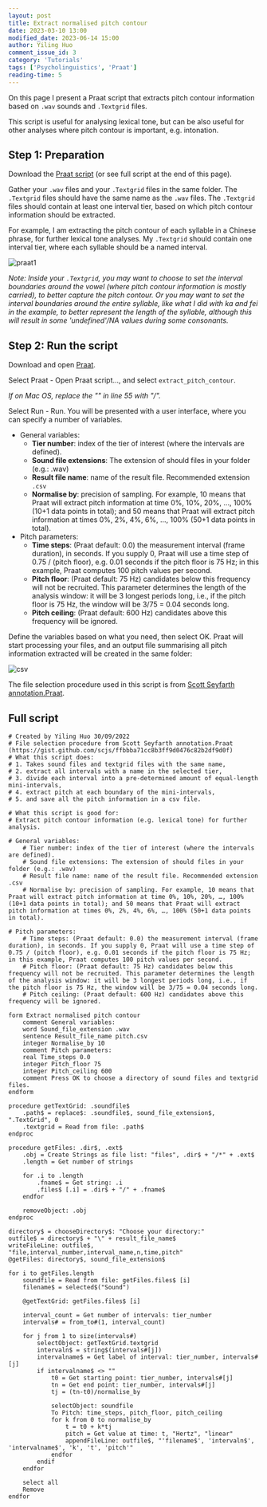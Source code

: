 ```yaml
---
layout: post
title: Extract normalised pitch contour
date: 2023-03-10 13:00
modified_date: 2023-06-14 15:00
author: Yiling Huo
comment_issue_id: 3
category: 'Tutorials' 
tags: ['Psycholinguistics', 'Praat']
reading-time: 5
---
```


On this page I present a Praat script that extracts pitch contour information based on `.wav` sounds and `.Textgrid` files. 

<!--excerpt-->

This script is useful for analysing lexical tone, but can be also useful for other analyses where pitch contour is important, e.g. intonation. 

## Step 1: Preparation

Download the <a href="/files/resources/praat/extract_pitch_contour" download>Praat script</a> (or see full script at the end of this page).

Gather your `.wav` files and your `.Textgrid` files in the same folder. The `.Textgrid` files should have the same name as the `.wav` files. The `.Textgrid` files should contain at least one interval tier, based on which pitch contour information should be extracted. 

For example, I am extracting the pitch contour of each syllable in a Chinese phrase, for further lexical tone analyses. My `.Textgrid` should contain one interval tier, where each syllable should be a named interval. 

![praat1](/images/tutorials/pitch/praat1.png)

*Note: Inside your `.Textgrid`, you may want to choose to set the interval boundaries around the vowel (where pitch contour information is mostly carried), to better capture the pitch contour. Or you may want to set the interval boundaries around the entire syllable, like what I did with ka and fei in the example, to better represent the length of the syllable, although this will result in some 'undefined'/NA values during some consonants.*

## Step 2: Run the script

Download and open [Praat](https://www.fon.hum.uva.nl/praat/).

Select Praat - Open Praat script..., and select `extract_pitch_contour`.

*If on Mac OS, replace the "\" in line 55 with "/".*

Select Run - Run. You will be presented with a user interface, where you can specify a number of variables. 

- General variables:
    - **Tier number**: index of the tier of interest (where the intervals are defined). 
    - **Sound file extensions**: The extension of should files in your folder (e.g.: .wav)
    - **Result file name**: name of the result file. Recommended extension `.csv`
    - **Normalise by**: precision of sampling. For example, 10 means that Praat will extract pitch information at time 0%, 10%, 20%, ..., 100% (10+1 data points in total); and 50 means that Praat will extract pitch information at times 0%, 2%, 4%, 6%, ..., 100% (50+1 data points in total). 
- Pitch parameters:
    - **Time steps**: (Praat default: 0.0) the measurement interval (frame duration), in seconds. If you supply 0, Praat will use a time step of 0.75 / (pitch floor), e.g. 0.01 seconds if the pitch floor is 75 Hz; in this example, Praat computes 100 pitch values per second.
    - **Pitch floor**: (Praat default: 75 Hz) candidates below this frequency will not be recruited. This parameter determines the length of the analysis window: it will be 3 longest periods long, i.e., if the pitch floor is 75 Hz, the window will be 3/75 = 0.04 seconds long.
    - **Pitch ceiling**: (Praat default: 600 Hz) candidates above this frequency will be ignored.

Define the variables based on what you need, then select OK. Praat will start processing your files, and an output file summarising all pitch information extracted will be created in the same folder:

![csv](/images/tutorials/pitch/csv.png)

The file selection procedure used in this script is from [Scott Seyfarth annotation.Praat](https://gist.github.com/scjs/ffbbba71cc8b3ff9d0476c82b2df9d0f). 

## Full script

```
# Created by Yiling Huo 30/09/2022
# File selection procedure from Scott Seyfarth annotation.Praat (https://gist.github.com/scjs/ffbbba71cc8b3ff9d0476c82b2df9d0f)
# What this script does:
# 1. Takes sound files and textgrid files with the same name, 
# 2. extract all intervals with a name in the selected tier,
# 3. divide each interval into a pre-determined amount of equal-length mini-intervals, 
# 4. extract pitch at each boundary of the mini-intervals, 
# 5. and save all the pitch information in a csv file.

# What this script is good for:
# Extract pitch contour information (e.g. lexical tone) for further analysis. 

# General variables:
    # Tier number: index of the tier of interest (where the intervals are defined).
    # Sound file extensions: The extension of should files in your folder (e.g.: .wav)
    # Result file name: name of the result file. Recommended extension .csv
    # Normalise by: precision of sampling. For example, 10 means that Praat will extract pitch information at time 0%, 10%, 20%, …, 100% (10+1 data points in total); and 50 means that Praat will extract pitch information at times 0%, 2%, 4%, 6%, …, 100% (50+1 data points in total).

# Pitch parameters:
    # Time steps: (Praat default: 0.0) the measurement interval (frame duration), in seconds. If you supply 0, Praat will use a time step of 0.75 / (pitch floor), e.g. 0.01 seconds if the pitch floor is 75 Hz; in this example, Praat computes 100 pitch values per second.
    # Pitch floor: (Praat default: 75 Hz) candidates below this frequency will not be recruited. This parameter determines the length of the analysis window: it will be 3 longest periods long, i.e., if the pitch floor is 75 Hz, the window will be 3/75 = 0.04 seconds long.
    # Pitch ceiling: (Praat default: 600 Hz) candidates above this frequency will be ignored.

form Extract normalised pitch contour
    comment General variables:
    word Sound_file_extension .wav
    sentence Result_file_name pitch.csv
    integer Normalise_by 10
    comment Pitch parameters:
    real Time_steps 0.0
    integer Pitch_floor 75
    integer Pitch_ceiling 600
    comment Press OK to choose a directory of sound files and textgrid files.
endform

procedure getTextGrid: .soundfile$
    .path$ = replace$: .soundfile$, sound_file_extension$, ".TextGrid", 0
    .textgrid = Read from file: .path$
endproc

procedure getFiles: .dir$, .ext$
    .obj = Create Strings as file list: "files", .dir$ + "/*" + .ext$
    .length = Get number of strings

    for .i to .length
        .fname$ = Get string: .i
        .files$ [.i] = .dir$ + "/" + .fname$
    endfor

    removeObject: .obj
endproc

directory$ = chooseDirectory$: "Choose your directory:"
outfile$ = directory$ + "\" + result_file_name$
writeFileLine: outfile$, "file,interval_number,interval_name,n,time,pitch"
@getFiles: directory$, sound_file_extension$

for i to getFiles.length
    soundfile = Read from file: getFiles.files$ [i]
    filename$ = selected$("Sound")

    @getTextGrid: getFiles.files$ [i]

    interval_count = Get number of intervals: tier_number
    intervals# = from_to#(1, interval_count)
    
    for j from 1 to size(intervals#)
        selectObject: getTextGrid.textgrid
        intervaln$ = string$(intervals#[j])
        intervalname$ = Get label of interval: tier_number, intervals#[j]
        if intervalname$ <> ""
            t0 = Get starting point: tier_number, intervals#[j]
            tn = Get end point: tier_number, intervals#[j]
            tj = (tn-t0)/normalise_by

            selectObject: soundfile
            To Pitch: time_steps, pitch_floor, pitch_ceiling
            for k from 0 to normalise_by
                t = t0 + k*tj
                pitch = Get value at time: t, "Hertz", "linear"
                appendFileLine: outfile$, "'filename$', 'intervaln$', 'intervalname$', 'k', 't', 'pitch'"
            endfor
        endif
    endfor

    select all
    Remove
endfor
```